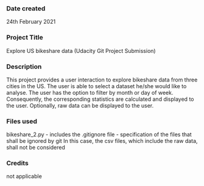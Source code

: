 ### Date created
24th February 2021

### Project Title
Explore US bikeshare data (Udacity Git Project Submission)

### Description
This project provides a user interaction to explore bikeshare data from three cities in the US.
The user is able to select a dataset he/she would like to analyse. The user has the option to filter by month or day of week.
Consequently, the corresponding statistics are calculated and displayed to the user. Optionally, raw data can be displayed to the user.

### Files used
bikeshare_2.py - includes the
.gitignore file - specification of the files that shall be ignored by git
  In this case, the csv files, which include the raw data, shall not be considered

### Credits
not applicable
